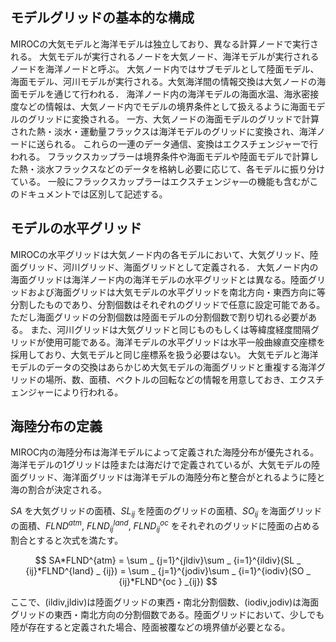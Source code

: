 
## モデルグリッドの基本的な構成

MIROCの大気モデルと海洋モデルは独立しており、異なる計算ノードで実行される。
大気モデルが実行されるノードを大気ノード、海洋モデルが実行されるノードを海洋ノードと呼ぶ。
大気ノード内ではサブモデルとして陸面モデル、海面モデル、河川モデルが実行される。大気海洋間の情報交換は大気ノードの海面モデルを通じて行われる．
海洋ノード内の海洋モデルの海面水温、海氷密接度などの情報は、大気ノード内でモデルの境界条件として扱えるように海面モデルのグリッドに変換される。
一方、大気ノードの海面モデルのグリッドで計算された熱・淡水・運動量フラックスは海洋モデルのグリッドに変換され、海洋ノードに送られる。
これらの一連のデータ通信、変換はエクスチェンジャーで行われる。
フラックスカップラーは境界条件や海面モデルや陸面モデルで計算した熱・淡水フラックスなどのデータを格納し必要に応じて、各モデルに振り分けている。
一般にフラックスカップラーはエクスチェンジャ―の機能も含むがこのドキュメントでは区別して記述する。

## モデルの水平グリッド

MIROCの水平グリッドは大気ノード内の各モデルにおいて、大気グリッド、陸面グリッド、河川グリッド、海面グリッドとして定義される．
大気ノード内の海面グリッドは海洋ノード内の海洋モデルの水平グリッドとは異なる。陸面グリッドおよび海面グリッドは大気モデルの水平グリッドを南北方向・東西方向に等分割したものであり、分割個数はそれぞれのグリッドで任意に設定可能である。
ただし海面グリッドの分割個数は陸面モデルの分割個数で割り切れる必要がある。
また、河川グリッドは大気グリッドと同じものもしくは等緯度経度間隔グリッドが使用可能である。海洋モデルの水平グリッドは水平一般曲線直交座標を採用しており、大気モデルと同じ座標系を扱う必要はない。
大気モデルと海洋モデルのデータの交換はあらかじめ大気モデルの海面グリッドと重複する海洋グリッドの場所、数、面積、ベクトルの回転などの情報を用意しておき、エクスチェンジャーにより行われる。

## 海陸分布の定義

MIROC内の海陸分布は海洋モデルによって定義された海陸分布が優先される。
海洋モデルの1グリッドは陸または海だけで定義されているが、大気モデルの陸面グリッド、海洋面グリッドは海洋モデルの海陸分布と整合がとれるように陸と海の割合が決定される。

$SA$ を大気グリッドの面積、$SL _ {ij}$ を陸面のグリッドの面積、$SO _ {ij}$ を海面グリッドの面積、$FLND^{atm}$, $FLND^{land} _ {ij}$, $FLND^{oc} _ {ij}$ をそれぞれのグリッドに陸面の占める割合とすると次式を満たす。

$$ SA*FLND^{atm} = \sum _ {j=1}^{jldiv}\sum _ {i=1}^{ildiv}(SL _ {ij}*FLND^{land} _ {ij}) = \sum _ {j=1}^{jodiv}\sum _ {i=1}^{iodiv}(SO _ {ij}*FLND^{oc } _{ij}) $$

ここで、(ildiv,jldiv)は陸面グリッドの東西・南北分割個数、(iodiv,jodiv)は海面グリッドの東西・南北方向の分割個数である。陸面グリッドにおいて、少しでも陸が存在すると定義された場合、陸面被覆などの境界値が必要となる。
